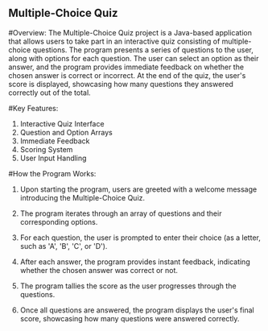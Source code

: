 ## Multiple-Choice Quiz

#Overview:
The Multiple-Choice Quiz project is a Java-based application that allows users to take part in an interactive quiz consisting of multiple-choice questions. The program presents a series of questions to the user, along with options for each question. The user can select an option as their answer, and the program provides immediate feedback on whether the chosen answer is correct or incorrect. At the end of the quiz, the user's score is displayed, showcasing how many questions they answered correctly out of the total.

#Key Features:

1. Interactive Quiz Interface
2. Question and Option Arrays
3. Immediate Feedback
4. Scoring System
5. User Input Handling

#How the Program Works:

1. Upon starting the program, users are greeted with a welcome message introducing the Multiple-Choice Quiz.

2. The program iterates through an array of questions and their corresponding options.

3. For each question, the user is prompted to enter their choice (as a letter, such as 'A', 'B', 'C', or 'D').

4. After each answer, the program provides instant feedback, indicating whether the chosen answer was correct or not.

5. The program tallies the score as the user progresses through the questions.

6. Once all questions are answered, the program displays the user's final score, showcasing how many questions were answered correctly.